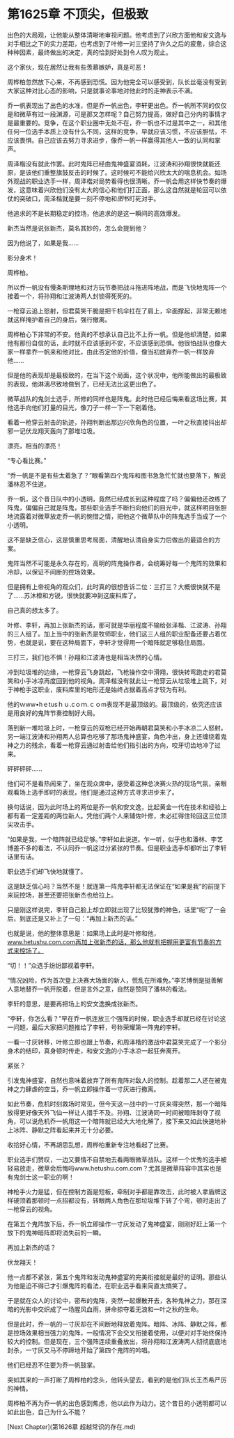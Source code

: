 # 第1625章 不顶尖，但极致

出色的大局观，让他能从整体清晰地审视问题。他考虑到了兴欣方面他和安文逸与对手相比之下的实力差距，也考虑到了叶修一对三坚持了许久之后的疲惫，综合这种种因素，最终做出的决定，真的恰到好处到令人叹为观止。

这个家伙，现在居然让我有些羡慕嫉妒，真是可恶！

周桦柏忽然放下心来，不再感到恐慌。因为他完全可以感受到，队长丝毫没有受到大家这种对比心态的影响，只是就事论事地对他此时的走神表示不满。

乔一帆表现出了出色的水准，但是乔一帆出色，李轩更出色。乔一帆所不同的仅仅是和微草有过一段渊源，可是那又怎样呢？自己努力提高，做好自己分内的事情才是最重要的。竞争，在这个职业圈中无处不在，乔一帆也不过是其中之一，和其他任何一位选手本质上没有什么不同，这样的竞争，早就应该习惯，不应该胆怯，不应该畏惧。自己应该去努力寻求进步，像乔一帆一样赢得其他人一致的认同和掌声。

周泽楷没有就此作罢。此时鬼阵已经由鬼神盛宴消耗，江波涛和孙翔很快就能还原，是该他们重整旗鼓反击的时候了。这时候可不能给兴欣太大的喘息机会。如场外观战的职业选手一样，周泽楷对局势看得也很清晰。乔一帆会用这样快节奏的爆发，这意味着兴欣他们没有太大的信心和他们打正面，那么这自然就是轮回可以依仗的突破口，周泽楷就是要一刻不停地和*图*书盯死对手。

他追求的不是长期稳定的控场，他追求的是这一瞬间的高效爆发。

新杰当然是说张新杰，莫名其妙的，怎么会提到他？

因为他说了，如果是我……

影分身术！

周桦柏。

所以乔一帆没有慢条斯理地和对方玩节奏把战斗拖进阵地战，而是飞快地鬼阵一个接着一个，将孙翔和江波涛两人封锁得死死的。

一枪穿云追上怒射，但君莫笑干脆是把千机伞扛在了肩上，伞面撑起，非常无赖地就这样掩护着自己的身后，强行撤离。

周桦柏心下非常的不安。他真的不想承认自己比不上乔一帆。但是他却清楚，如果他有那份自信的话，此时就不应该感到不安，不应该感到恐惧。他很怕战队也像大家一样拿乔一帆来和他对比，由此否定他的价值，像当初放弃乔一帆一样放弃他……

但是他的表现却是最极致的，在当下这个局面，这个状况中，他所能做出的最极致的表现，他淋漓尽致地做到了，已经无法比这更出色了。

微草战队的鬼剑士选手，所修的同样也是阵鬼。此时他已经后悔来看这场比赛，其他选手向他们打量的目光，像刀子一样一下一下剜着他。

看着一枪穿云射击的轨迹，孙翔判断出那边兴欣角色的位置，一叶之秋直接抖出却邪一记伏龙翔天轰向了那堆垃圾。

漂亮，相当的漂亮！

“专心看比赛。”

“乔一帆是不是有些太着急了？”眼看第四个鬼阵和图书急急忙忙就也要落下，解说潘林忍不住道。

乔一帆，这个昔日队中的小透明，竟然已经成长到这种程度了吗？偏偏他还改练了阵鬼，偏偏自己就是阵鬼，那些职业选手不断扫向他们的目光中，就这样明目张胆地流露着对微草放走乔一帆的惋惜之情，把他这个微草队中的阵鬼选手当成了一个小透明。

这不是缺乏信心，这是慎重思考局面，清醒地认清自身实力后做出的最适合的方案。

鬼阵当然不可能是永久存在的，高明的阵鬼操作者，会统筹好每一个鬼阵的效果和冷却，以保证不间断的控场效果。

但是拥有上帝视角的观众们，此时真的很想告诉二位：三打三？大概很快就不是了……苏沐橙和方锐，很快就要冲到这废料库了。

自己真的想太多了。

叶修、李轩，再加上张新杰的话，那可就是华丽程度不输给张泽楷、江波涛、孙翔的三人组了。加上当中的张新杰是牧师职业，他们这三人组的职业配备还要占着优势，也就是说，要在这种局面下，李轩才觉得用一个暗阵就足够稳住局面。

三打三，我们也不惧！孙翔和江波涛也是相当决然的心情。

冲到垃圾堆的边缘，一枪穿云飞身跳起，飞枪操作空中滑翔，很快转弯跑走的君莫笑和小手冰凉再度回到他的视角。周泽楷没有就此让一枪穿云从垃圾堆上跳下，对于神枪手这职业，废料库里的地形还是始终占据着高点才较为有利。

他的ｗww•hｅtusｈｕ.cｏｍ.ｃｏm表现不是最顶级的。最顶级的，依究还应该是用良好的鬼阵节奏控制好大局。

落到新一堆垃圾上时，一枪穿云的双枪已经开始再朝君莫笑和小手冰凉二人怒射。另一端江波涛和孙翔两人总算也吃够了那场鬼神盛宴，角色冲出，身上还缠绕着鬼神之力的残余，看着一枪穿云通过射击给他们指引出的方向，咬牙切齿地冲了过来。

砰砰砰砰……

他们可不是看热闹来了，坐在观众席中，感受着这种总决赛火热的现场气氛，亲眼观看场上选手即时的表现，他们是通过这种方式寻求进步来了。

换句话说，因为此时场上的两位是乔一帆和安文逸，比起黄金一代在技术和经验上都有着一定差距的两位新人。凭他们两个人来辅佐叶修，未必扛得住轮回这三位顶尖攻击手。

“如果是我，一个暗阵就已经足够。”李轩如此说道。乍一听，似乎也和潘林、李艺博差不多的看法，不认同乔一帆这过分紧张的节奏。但是职业选手却都听出了李轩话里有话。

职业选手们却飞快地就懂了。

这是缺乏信心吗？当然不是！就连第一阵鬼李轩都无法保证在“如果是我”的前提下来玩控场，甚至还要把张新杰也给拉上。

只是刚这样说完，李轩自己脸上却立即就出现了比较犹豫的神色，话里“呃”了一会后，到底还是又补上了一句：“再加上新杰的话。”

也就是说，他的整体意思是：如果场上此时是叶修和他，www.hetushu.com.com再加上张新杰的话，那么他就有把握用更富有节奏的方式来控场了。

“切！！”众选手纷纷鄙视着李轩。

“情况凶险，作为首次登上决赛大场面的新人，慌乱在所难免。”李艺博倒是挺善解人意地替乔一帆开脱着，但是言外之意，自然是赞同了潘林的看法。

李轩的意思，是要再把场上的安文逸换成张新杰。

“李轩，你怎么看？”早在乔一帆连放三个强阵的时候，职业选手却就已经在讨论这一问题，最后大家把问题推给了李轩，号称荣耀第一阵鬼的李轩。

一看一寸灰转移，叶修立即也跟上节奏，和周泽楷的激战中君莫笑完成了一个影分身术的结印，真身顿时传走，和安文逸的小手冰凉一起狂奔离开。

紧张？

引发鬼神盛宴，自然也意味着放弃了所有鬼阵对敌人的控制。趁着那二人还在被鬼神之力肆虐的空当，乔一帆立即操作着一寸灰进行撤离。

如此节奏，危机时刻救场时常见，但今天这一战中的一寸灰来得突然，那一个暗阵放得更好像天外飞仙一样让人措手不及。孙翔、江波涛同一时间被暗阵剥夺了视角，可以说危机乔一帆用这一个暗阵就已经大大地化解了，接下来又如此快速地补上冰阵、静默之阵看起来并无十分必要。

收拾好心情，不再胡思乱想，周桦柏重新专注地看起了比赛。

职业选手们赞叹，一边又要情不自禁地去看两眼微草战队。这样一个优秀的选手被轻易放走，微草会后悔吗www.hetushu.com.com？尤其是微草阵容中其实也是有鬼剑士这一职业的啊！

神枪手火力是猛，但在控制方面是短板，牵制对手都是靠攻击，此时被人拿盾牌这样硬顶着那顿时一点招都没有，转眼两人角色在那垃圾堆下转了个弯，顿时走出了一枪穿云的视角。

在第五个鬼阵放下后，乔一帆立即操作一寸灰发动了鬼神盛宴，刚刚好赶上第一个放下的鬼神暗阵即将消失前的一瞬。

再加上新杰的话？

伏龙翔天！

他一点都不紧张，第五个鬼阵和发动鬼神盛宴的完美衔接就是最好的证明。那些认为他是迫不得已才引爆鬼阵的看法，在职业选手看来简直太搞笑了。

于是就在众人的讨论中，密布的鬼阵，突然一起爆散开去，各种鬼神之力，那在深暗的光影中交织成了一场腥风血雨，拼命掠夺着无浪和一叶之秋的生命。

但是此时，乔一帆的一寸灰却在不间断地释放着鬼阵。暗阵、冰阵、静默之阵，都是控场效果相当强力的鬼阵，一般情况下会交叉衔接着使用，以便对对手始终保持较大的控制。但是现在，三个强阵连续重叠放出，将孙翔和江波涛两人彻彻底底地封杀，一寸灰又马不停蹄地开始了第四个鬼阵的吟唱。

他们已经忍不住要为乔一帆鼓掌。

突如其来的一声打断了周桦柏的念头，他转头望去，看到的是他们队长王杰希严厉的神情。

周桦柏不再为乔一帆的出色感到焦虑，他以此作为动力。这个昔日的小透明都可以如此出色，自己为什么不能？



[Next Chapter](第1626章 超越常识的存在.md)